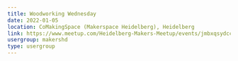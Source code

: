```yaml
---
title: Woodworking Wednesday
date: 2022-01-05
location: CoMakingSpace (Makerspace Heidelberg), Heidelberg
link: https://www.meetup.com/Heidelberg-Makers-Meetup/events/jmbxqsydccbhb/
usergroup: makershd
type: usergroup
---
```


